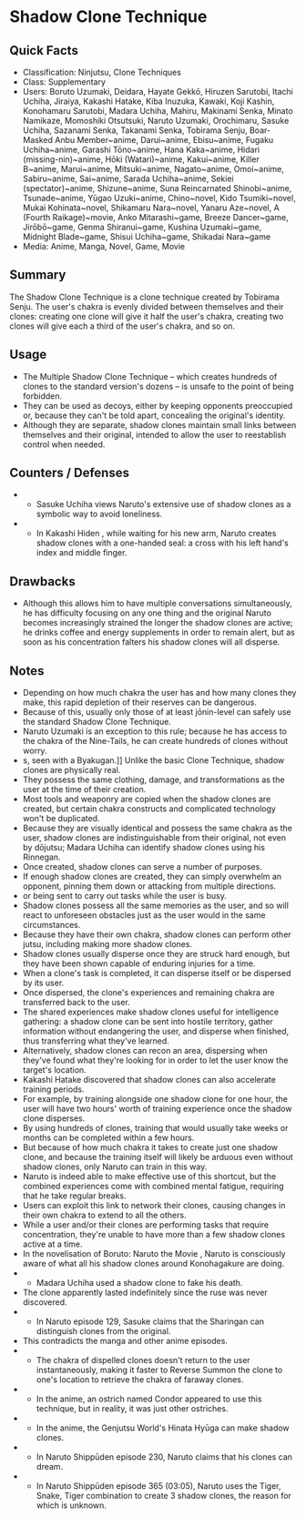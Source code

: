 # Shadow Clone Technique

## Quick Facts
- Classification: Ninjutsu, Clone Techniques
- Class: Supplementary
- Users: Boruto Uzumaki, Deidara, Hayate Gekkō, Hiruzen Sarutobi, Itachi Uchiha, Jiraiya, Kakashi Hatake, Kiba Inuzuka, Kawaki, Koji Kashin, Konohamaru Sarutobi, Madara Uchiha, Mahiru, Makinami Senka, Minato Namikaze, Momoshiki Otsutsuki, Naruto Uzumaki, Orochimaru, Sasuke Uchiha, Sazanami Senka, Takanami Senka, Tobirama Senju, Boar-Masked Anbu Member~anime, Darui~anime, Ebisu~anime, Fugaku Uchiha~anime, Garashi Tōno~anime, Hana Kaka~anime, Hidari (missing-nin)~anime, Hōki (Watari)~anime, Kakui~anime, Killer B~anime, Marui~anime, Mitsuki~anime, Nagato~anime, Omoi~anime, Sabiru~anime, Sai~anime, Sarada Uchiha~anime, Sekiei (spectator)~anime, Shizune~anime, Suna Reincarnated Shinobi~anime, Tsunade~anime, Yūgao Uzuki~anime, Chino~novel, Kido Tsumiki~novel, Mukai Kohinata~novel, Shikamaru Nara~novel, Yanaru Aze~novel, A (Fourth Raikage)~movie, Anko Mitarashi~game, Breeze Dancer~game, Jirōbō~game, Genma Shiranui~game, Kushina Uzumaki~game, Midnight Blade~game, Shisui Uchiha~game, Shikadai Nara~game
- Media: Anime, Manga, Novel, Game, Movie

## Summary
The Shadow Clone Technique is a clone technique created by Tobirama Senju. The user's chakra is evenly divided between themselves and their clones: creating one clone will give it half the user's chakra, creating two clones will give each a third of the user's chakra, and so on.

## Usage
- The Multiple Shadow Clone Technique – which creates hundreds of clones to the standard version's dozens – is unsafe to the point of being forbidden.
- They can be used as decoys, either by keeping opponents preoccupied or, because they can't be told apart, concealing the original's identity.
- Although they are separate, shadow clones maintain small links between themselves and their original, intended to allow the user to reestablish control when needed.

## Counters / Defenses
- * Sasuke Uchiha views Naruto's extensive use of shadow clones as a symbolic way to avoid loneliness.
- * In Kakashi Hiden , while waiting for his new arm, Naruto creates shadow clones with a one-handed seal: a cross with his left hand's index and middle finger.

## Drawbacks
- Although this allows him to have multiple conversations simultaneously, he has difficulty focusing on any one thing and the original Naruto becomes increasingly strained the longer the shadow clones are active; he drinks coffee and energy supplements in order to remain alert, but as soon as his concentration falters his shadow clones will all disperse.

## Notes
- Depending on how much chakra the user has and how many clones they make, this rapid depletion of their reserves can be dangerous.
- Because of this, usually only those of at least jōnin-level can safely use the standard Shadow Clone Technique.
- Naruto Uzumaki is an exception to this rule; because he has access to the chakra of the Nine-Tails, he can create hundreds of clones without worry.
- s, seen with a Byakugan.]]
Unlike the basic Clone Technique, shadow clones are physically real.
- They possess the same clothing, damage, and transformations as the user at the time of their creation.
- Most tools and weaponry are copied when the shadow clones are created, but certain chakra constructs and complicated technology won't be duplicated.
- Because they are visually identical and possess the same chakra as the user, shadow clones are indistinguishable from their original, not even by dōjutsu; Madara Uchiha can identify shadow clones using his Rinnegan.
- Once created, shadow clones can serve a number of purposes.
- If enough shadow clones are created, they can simply overwhelm an opponent, pinning them down or attacking from multiple directions.
- or being sent to carry out tasks while the user is busy.
- Shadow clones possess all the same memories as the user, and so will react to unforeseen obstacles just as the user would in the same circumstances.
- Because they have their own chakra, shadow clones can perform other jutsu, including making more shadow clones.
- Shadow clones usually disperse once they are struck hard enough, but they have been shown capable of enduring injuries for a time.
- When a clone's task is completed, it can disperse itself or be dispersed by its user.
- Once dispersed, the clone's experiences and remaining chakra are transferred back to the user.
- The shared experiences make shadow clones useful for intelligence gathering: a shadow clone can be sent into hostile territory, gather information without endangering the user, and disperse when finished, thus transferring what they've learned.
- Alternatively, shadow clones can recon an area, dispersing when they've found what they're looking for in order to let the user know the target's location.
- Kakashi Hatake discovered that shadow clones can also accelerate training periods.
- For example, by training alongside one shadow clone for one hour, the user will have two hours' worth of training experience once the shadow clone disperses.
- By using hundreds of clones, training that would usually take weeks or months can be completed within a few hours.
- But because of how much chakra it takes to create just one shadow clone, and because the training itself will likely be arduous even without shadow clones, only Naruto can train in this way.
- Naruto is indeed able to make effective use of this shortcut, but the combined experiences come with combined mental fatigue, requiring that he take regular breaks.
- Users can exploit this link to network their clones, causing changes in their own chakra to extend to all the others.
- While a user and/or their clones are performing tasks that require concentration, they're unable to have more than a few shadow clones active at a time.
- In the novelisation of Boruto: Naruto the Movie , Naruto is consciously aware of what all his shadow clones around Konohagakure are doing.
- * Madara Uchiha used a shadow clone to fake his death.
- The clone apparently lasted indefinitely since the ruse was never discovered.
- * In Naruto episode 129, Sasuke claims that the Sharingan can distinguish clones from the original.
- This contradicts the manga and other anime episodes.
- * The chakra of dispelled clones doesn't return to the user instantaneously, making it faster to Reverse Summon the clone to one's location to retrieve the chakra of faraway clones.
- * In the anime, an ostrich named Condor appeared to use this technique, but in reality, it was just other ostriches.
- * In the anime, the Genjutsu World's Hinata Hyūga can make shadow clones.
- * In Naruto Shippūden episode 230, Naruto claims that his clones can dream.
- * In Naruto Shippūden episode 365 (03:05), Naruto uses the Tiger, Snake, Tiger combination to create 3 shadow clones, the reason for which is unknown.
